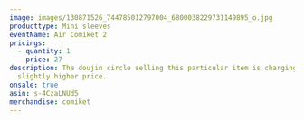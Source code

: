 ```yaml
---
image: images/130871526_744785012797004_6800038229731149895_o.jpg
producttype: Mini sleeves
eventName: Air Comiket 2
pricings:
  - quantity: 1
    price: 27
description: The doujin circle selling this particular item is charging a
  slightly higher price.
onsale: true
asin: s-4CzaLNUd5
merchandise: comiket
---
```

